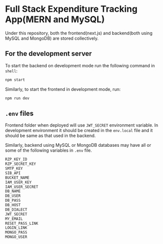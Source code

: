 # Full Stack Expenditure Tracking App(MERN and MySQL)

Under this repository, both the frontend(next.js) and backend(both using MySQL and MongoDB) are stored collectively.

## For the development server

To start the backend on development mode run the following command in `shell`:

```bash
npm start
```

Similarly, to start the frontend in development mode, run:

```bash
npm run dev
```

## `.env` files

Frontend folder when deployed will use `JWT_SECRET` environment variable. In development environment it should be created in the `env.local` file and it should be same as that used in the backend.

Similarly, backend using MySQL or MongoDB databases may have all or some of the following variables in `.env` file.

```bash
RZP_KEY_ID
RZP_SECRET_KEY
SMTP_KEY
SIB_API
BUCKET_NAME
IAM_USER_KEY
IAM_USER_SECRET
DB_NAME
DB_USER
DB_PASS
DB_HOST
DB_DIALECT
JWT_SECRET
MY_EMAIL
RESET_PASS_LINK
LOGIN_LINK
MONGO_PASS
MONGO_USER
```
